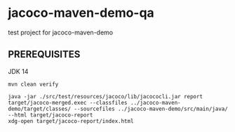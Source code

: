 # jacoco-maven-demo-qa
test project for jacoco-maven-demo

## PREREQUISITES
JDK 14

```
mvn clean verify
```

```
java -jar ./src/test/resources/jacoco/lib/jacococli.jar report target/jacoco-merged.exec --classfiles ../jacoco-maven-demo/target/classes/ --sourcefiles ../jacoco-maven-demo/src/main/java/ --html target/jacoco-report 
xdg-open target/jacoco-report/index.html
```